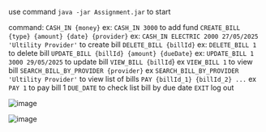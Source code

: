 use command `java -jar Assignment.jar` to start

command: 
`CASH_IN {money}` ex: `CASH_IN 3000` to add fund
`CREATE_BILL {type} {amount} {date} {provider}` ex: `CASH_IN ELECTRIC 2000 27/05/2025 'Ultility Provider'` to create bill
`DELETE_BILL {billId}` ex: `DELETE_BILL 1` to delete bill
`UPDATE_BILL {billId} {amount} {dueDate}` ex: `UPDATE_BILL 1 3000 29/05/2025` to update bill
`VIEW_BILL {billId`} ex `VIEW_BILL 1` to view bill
`SEARCH_BILL_BY_PROVIDER {provider}` ex  `SEARCH_BILL_BY_PROVIDER 'Ultility Provider'` to view list of bills
`PAY {billId_1} {billId_2} ...` ex `PAY 1` to pay bill 1
`DUE_DATE` to check list bill by due date
`EXIT` log out


![image](https://github.com/ducnguyen55/assignment/assets/38359443/239f6204-708a-477c-8c09-093a20b1947c)

![image](https://github.com/ducnguyen55/assignment/assets/38359443/9add1eb8-78c6-4d04-adbf-d9c49b3fbe0b)


